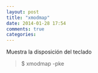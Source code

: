 ```yaml
---
layout: post
title: "xmodmap"
date: 2014-01-28 17:54
comments: true
categories: 
---
```

Muestra la disposición del teclado

>$ xmodmap -pke

